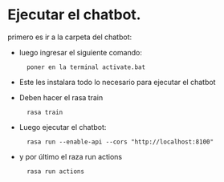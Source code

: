 # Ejecutar el chatbot.
primero es ir a la carpeta del chatbot:

- luego ingresar el siguiente comando:

        poner en la terminal activate.bat

- Este les instalara todo lo necesario para ejecutar el chatbot

- Deben hacer el rasa train

        rasa train

- Luego ejecutar el chatbot:

        rasa run --enable-api --cors "http://localhost:8100"

- y por último el raza run actions

        rasa run actions
